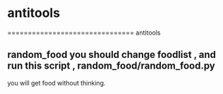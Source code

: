 # antitools
===============================
antitools

random_food 
you should change foodlist , and run this script ,
    random_food/random_food.py
--------------------------------------------------------
you  will get food without thinking.
